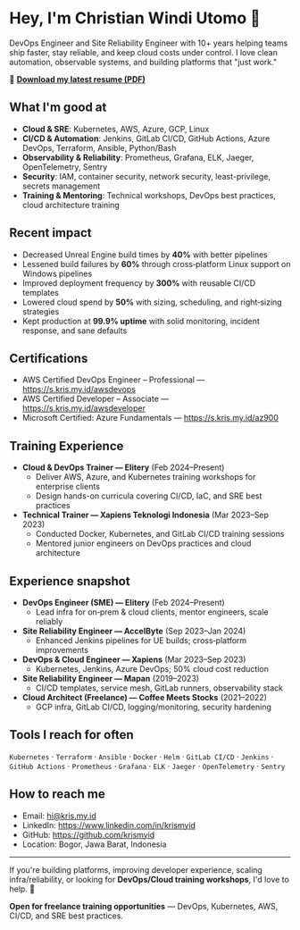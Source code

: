 # Hey, I'm Christian Windi Utomo 👋

DevOps Engineer and Site Reliability Engineer with 10+ years helping teams ship faster, stay reliable, and keep cloud costs under control. I love clean automation, observable systems, and building platforms that "just work."

📄 **[Download my latest resume (PDF)](https://github.com/krismyid/resume/releases/latest/download/resume.pdf)**

## What I'm good at
- **Cloud & SRE**: Kubernetes, AWS, Azure, GCP, Linux
- **CI/CD & Automation**: Jenkins, GitLab CI/CD, GitHub Actions, Azure DevOps, Terraform, Ansible, Python/Bash
- **Observability & Reliability**: Prometheus, Grafana, ELK, Jaeger, OpenTelemetry, Sentry
- **Security**: IAM, container security, network security, least-privilege, secrets management
- **Training & Mentoring**: Technical workshops, DevOps best practices, cloud architecture training

## Recent impact
- Decreased Unreal Engine build times by **40%** with better pipelines
- Lessened build failures by **60%** through cross‑platform Linux support on Windows pipelines
- Improved deployment frequency by **300%** with reusable CI/CD templates
- Lowered cloud spend by **50%** with sizing, scheduling, and right‑sizing strategies
- Kept production at **99.9% uptime** with solid monitoring, incident response, and sane defaults

## Certifications
- AWS Certified DevOps Engineer – Professional — https://s.kris.my.id/awsdevops
- AWS Certified Developer – Associate — https://s.kris.my.id/awsdeveloper
- Microsoft Certified: Azure Fundamentals — https://s.kris.my.id/az900

## Training Experience
- **Cloud & DevOps Trainer — Elitery** (Feb 2024–Present)
  - Deliver AWS, Azure, and Kubernetes training workshops for enterprise clients
  - Design hands-on curricula covering CI/CD, IaC, and SRE best practices
- **Technical Trainer — Xapiens Teknologi Indonesia** (Mar 2023–Sep 2023)
  - Conducted Docker, Kubernetes, and GitLab CI/CD training sessions
  - Mentored junior engineers on DevOps practices and cloud architecture

## Experience snapshot
- **DevOps Engineer (SME) — Elitery** (Feb 2024–Present)
  - Lead infra for on‑prem & cloud clients, mentor engineers, scale reliably
- **Site Reliability Engineer — AccelByte** (Sep 2023–Jan 2024)
  - Enhanced Jenkins pipelines for UE builds; cross‑platform improvements
- **DevOps & Cloud Engineer — Xapiens** (Mar 2023–Sep 2023)
  - Kubernetes, Jenkins, Azure DevOps; 50% cloud cost reduction
- **Site Reliability Engineer — Mapan** (2019–2023)
  - CI/CD templates, service mesh, GitLab runners, observability stack
- **Cloud Architect (Freelance) — Coffee Meets Stocks** (2021–2022)
  - GCP infra, GitLab CI/CD, logging/monitoring, security hardening

## Tools I reach for often
`Kubernetes` · `Terraform` · `Ansible` · `Docker` · `Helm` · `GitLab CI/CD` · `Jenkins` · `GitHub Actions` · `Prometheus` · `Grafana` · `ELK` · `Jaeger` · `OpenTelemetry` · `Sentry`

## How to reach me
- Email: hi@kris.my.id
- LinkedIn: https://www.linkedin.com/in/krismyid
- GitHub: https://github.com/krismyid
- Location: Bogor, Jawa Barat, Indonesia

---
If you're building platforms, improving developer experience, scaling infra/reliability, or looking for **DevOps/Cloud training workshops**, I'd love to help. 🚀

**Open for freelance training opportunities** — DevOps, Kubernetes, AWS, CI/CD, and SRE best practices.